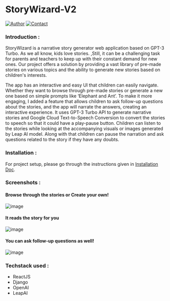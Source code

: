 # StoryWizard-V2

[![Author](https://img.shields.io/badge/Author-Abhinavxox-brightgreen.svg)](https://github.com/Abhinavxox)  [![Contact](https://img.shields.io/badge/Contact-Linkedin-blue.svg)](https://www.linkedin.com/in/itsmeabhinavpandey/) 

### Introduction : 
StoryWizard is a narrative story generator web application based on GPT-3 Turbo. As we all know, kids love stories. ,Still, it can be a challenging task for parents and teachers to keep up with their constant demand for new ones. Our project offers a solution by providing a vast library of pre-made stories on various topics and the ability to generate new stories based on children's interests.

The app has an interactive and easy UI that children can easily navigate. Whether they want to browse through pre-made stories or generate a new one based on simple prompts like ‘Elephant and Ant’. To make it more engaging, I added a feature that allows children to ask follow-up questions about the stories, and the app will narrate the answers, creating an interactive experience.
It uses GPT-3 Turbo API to generate narrative stories and Google Cloud Text-to-Speech Conversion to convert the stories to speech so that it could have a play-pause button. Children can listen to the stories while looking at the accompanying visuals or images generated by Leap AI model. Along with that children can pause the narration and ask questions related to the story if they have any doubts.

### Installation :
For project setup, please go through the instructions given in [Installation Doc](Installation.md).

### Screenshots :
#### Browse through the stories or Create your own!
![image](https://github.com/Abhinavxox/StoryWizard-V2/assets/72064600/a59e9ab1-709d-4360-b4f0-15c09fd25265)
#### It reads the story for you
![image](https://github.com/Abhinavxox/StoryWizard-V2/assets/72064600/c3da6185-d820-4b1f-8761-27e47c56e3bf)
#### You can ask follow-up questions as well!
![image](https://github.com/Abhinavxox/StoryWizard-V2/assets/72064600/4e874d2f-143d-4bde-9702-e5eb5cdb0126)

### Techstack used : 

- ReactJS
- Django
- OpenAI
- LeapAI
  
